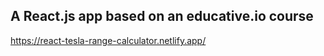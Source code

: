 ## A React.js app based on an educative.io course

https://react-tesla-range-calculator.netlify.app/